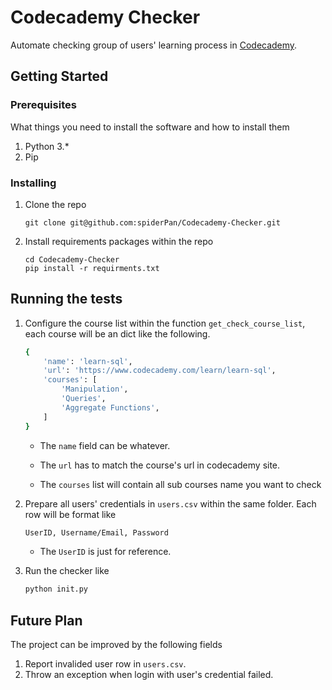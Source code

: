 # Codecademy Checker

Automate checking group of users' learning process in [Codecademy](https://www.codecademy.com).

## Getting Started


### Prerequisites

What things you need to install the software and how to install them
1. Python 3.*
2. Pip

### Installing

1. Clone the repo
    ```
    git clone git@github.com:spiderPan/Codecademy-Checker.git
    ```
2. Install requirements packages within the repo
    ```
    cd Codecademy-Checker
    pip install -r requirments.txt
    ```

## Running the tests
1. Configure the course list within the function `get_check_course_list`, each course will be an dict like the following. 
    ```bash
    {
        'name': 'learn-sql',
        'url': 'https://www.codecademy.com/learn/learn-sql',
        'courses': [
            'Manipulation',
            'Queries',
            'Aggregate Functions',
        ]
    }
    ```
        
    * The `name` field can be whatever.
        
    * The `url` has to match the course's url in codecademy site.
        
    * The `courses` list will contain all sub courses name you want to check

2. Prepare all users' credentials in `users.csv` within the same folder. Each row will be format like
    ```bash
    UserID, Username/Email, Password
    ```
    * The `UserID` is just for reference.
        
3. Run the checker like
    ```bash
    python init.py
    ```
## Future Plan
The project can be improved by the following fields
1. Report invalided user row in `users.csv`.
2. Throw an exception when login with user's credential failed.